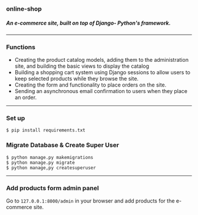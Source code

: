 ### online-shop
##### An e-commerce site, built on top of Django- Python's framework. 
---
### Functions
* Creating the product catalog models, adding them to the administration site, and building the basic views to display the catalog
* Building a shopping cart system using Django sessions to allow users to keep selected products while they browse the site.
* Creating the form and functionality to place orders on the site.
* Sending an asynchronous email confirmation to users when they place an order.

---
### Set up

```
$ pip install requirements.txt
```

### Migrate Database & Create Super User
```
$ python manage.py makemigrations
$ python manage.py migrate
$ python manage,py createsuperuser
```
---
### Add products form admin panel
Go to ```127.0.0.1:8000/admin``` in your browser and add products for the e-commerce site. 




